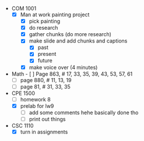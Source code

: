- COM 1001
	- [x] Man at work painting project
		- [x] pick painting
		- [x] do research
		- [x] gather chunks (do more research)
		- [x] make slide and add chunks and captions
			- [x] past
			- [x] present
			- [x] future
		- [x] make voice over (4 minutes)
- Math
		- [ ] Page 863, # 17, 33, 35, 39, 43, 53, 57, 61
	- [ ] page 880, # 11, 13, 19
	- [ ] page 81, # 31, 33, 35  
- CPE 1500
	- [ ] homework 8
	- [x] prelab for lw9
		 - [ ] add some comments hehe
			 basically done tho
		- [ ] print out things
- CSC 1110
	- [x] turn in assignments
